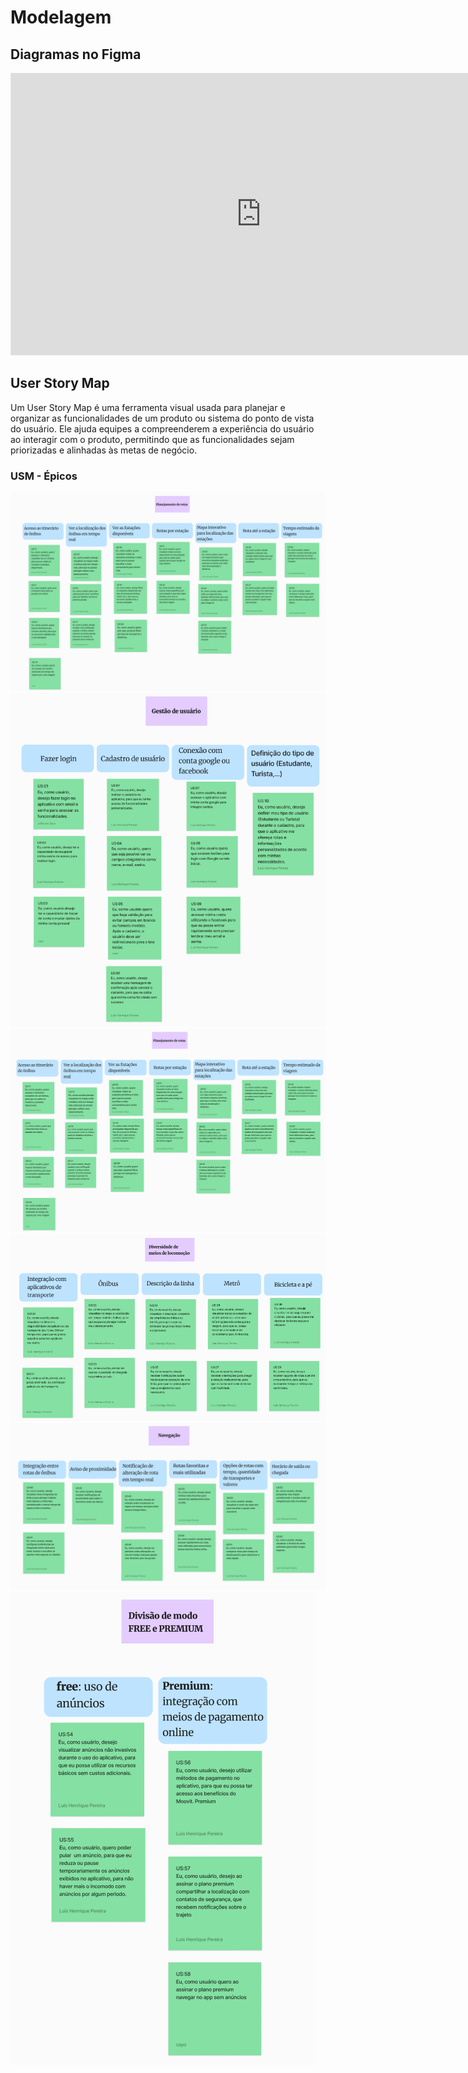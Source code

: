 # Modelagem

## Diagramas no Figma

<iframe style="border: 1px solid rgba(0, 0, 0, 0.1);" width="800" height="450" src="https://embed.figma.com/board/wx0lUOe7CX6C7ulND8pgb9/Untitled?node-id=0-1&embed-host=share" allowfullscreen></iframe>


## User Story Map
Um User Story Map é uma ferramenta visual usada para planejar e organizar as funcionalidades de um produto ou sistema do ponto de vista do usuário. Ele ajuda equipes a compreenderem a experiência do usuário ao interagir com o produto, permitindo que as funcionalidades sejam priorizadas e alinhadas às metas de negócio. 

### USM - Épicos
![Canvas](./img/user-1.png)
![Canvas](./img/usm-2.png)
![Canvas](./img/usm-3.png)
![Canvas](./img/usm-4.png)
![Canvas](./img/usm-5.png)
![Canvas](./img/usm-6.png)
